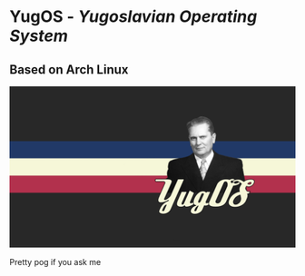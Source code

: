 # YugOS - *Yugoslavian Operating System*
## Based on Arch Linux

![YugOS Main Wallpaper](https://github.com/P0ndaa/YugOS/blob/main/Wallpaper/yes2.jpg)

Pretty pog if you ask me
